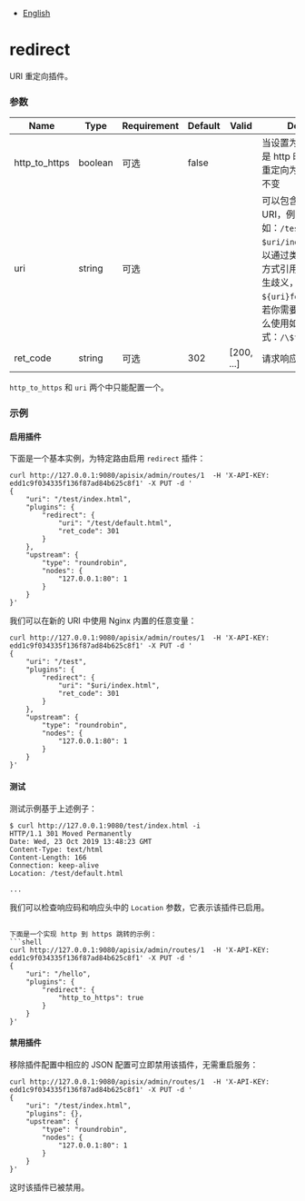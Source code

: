 <!--
#
# Licensed to the Apache Software Foundation (ASF) under one or more
# contributor license agreements.  See the NOTICE file distributed with
# this work for additional information regarding copyright ownership.
# The ASF licenses this file to You under the Apache License, Version 2.0
# (the "License"); you may not use this file except in compliance with
# the License.  You may obtain a copy of the License at
#
#     http://www.apache.org/licenses/LICENSE-2.0
#
# Unless required by applicable law or agreed to in writing, software
# distributed under the License is distributed on an "AS IS" BASIS,
# WITHOUT WARRANTIES OR CONDITIONS OF ANY KIND, either express or implied.
# See the License for the specific language governing permissions and
# limitations under the License.
#
-->

- [English](../../plugins/redirect.md)

# redirect

URI 重定向插件。

### 参数

| Name          | Type    | Requirement | Default | Valid      | Description                                                                                                                                                                                                                   |
| ------------- | ------- | ----------- | ------- | ---------- | ----------------------------------------------------------------------------------------------------------------------------------------------------------------------------------------------------------------------------- |
| http_to_https | boolean | 可选        | false   |            | 当设置为 `true` 并且请求是 http 时，会自动 301 重定向为 https，uri 保持不变                                                                                                                                                   |
| uri           | string  | 可选        |         |            | 可以包含 Nginx 变量的 URI，例如：`/test/index.html`, `$uri/index.html`。你可以通过类似于 `$ {xxx}` 的方式引用变量，以避免产生歧义，例如：`${uri}foo/index.html`。若你需要保留 `$` 字符，那么使用如下格式：`/\$foo/index.html` |
| ret_code      | string  | 可选        | 302     | [200, ...] | 请求响应码                                                                                                                                                                                                                    |

`http_to_https` 和 `uri` 两个中只能配置一个。

### 示例

#### 启用插件

下面是一个基本实例，为特定路由启用 `redirect` 插件：

```shell
curl http://127.0.0.1:9080/apisix/admin/routes/1  -H 'X-API-KEY: edd1c9f034335f136f87ad84b625c8f1' -X PUT -d '
{
    "uri": "/test/index.html",
    "plugins": {
        "redirect": {
            "uri": "/test/default.html",
            "ret_code": 301
        }
    },
    "upstream": {
        "type": "roundrobin",
        "nodes": {
            "127.0.0.1:80": 1
        }
    }
}'
```

我们可以在新的 URI 中使用 Nginx 内置的任意变量：

```shell
curl http://127.0.0.1:9080/apisix/admin/routes/1  -H 'X-API-KEY: edd1c9f034335f136f87ad84b625c8f1' -X PUT -d '
{
    "uri": "/test",
    "plugins": {
        "redirect": {
            "uri": "$uri/index.html",
            "ret_code": 301
        }
    },
    "upstream": {
        "type": "roundrobin",
        "nodes": {
            "127.0.0.1:80": 1
        }
    }
}'
```

#### 测试

测试示例基于上述例子：

```shell
$ curl http://127.0.0.1:9080/test/index.html -i
HTTP/1.1 301 Moved Permanently
Date: Wed, 23 Oct 2019 13:48:23 GMT
Content-Type: text/html
Content-Length: 166
Connection: keep-alive
Location: /test/default.html

...
```

我们可以检查响应码和响应头中的 `Location` 参数，它表示该插件已启用。

```

下面是一个实现 http 到 https 跳转的示例：
```shell
curl http://127.0.0.1:9080/apisix/admin/routes/1  -H 'X-API-KEY: edd1c9f034335f136f87ad84b625c8f1' -X PUT -d '
{
    "uri": "/hello",
    "plugins": {
        "redirect": {
            "http_to_https": true
        }
    }
}'
```

#### 禁用插件

移除插件配置中相应的 JSON 配置可立即禁用该插件，无需重启服务：

```shell
curl http://127.0.0.1:9080/apisix/admin/routes/1  -H 'X-API-KEY: edd1c9f034335f136f87ad84b625c8f1' -X PUT -d '
{
    "uri": "/test/index.html",
    "plugins": {},
    "upstream": {
        "type": "roundrobin",
        "nodes": {
            "127.0.0.1:80": 1
        }
    }
}'
```

这时该插件已被禁用。
